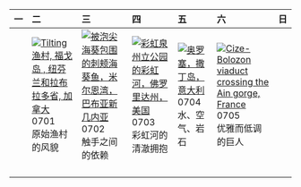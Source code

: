 | 一   | 二                                                                                                                                                                                                          | 三                                                                                                                                                                                                         | 四                                                                                                                                                                                              | 五                                                                                                                                                                                        | 六                                                                                                                                                                                                                                 | 日   |
|:----|:-----------------------------------------------------------------------------------------------------------------------------------------------------------------------------------------------------------|:----------------------------------------------------------------------------------------------------------------------------------------------------------------------------------------------------------|:-----------------------------------------------------------------------------------------------------------------------------------------------------------------------------------------------|:-----------------------------------------------------------------------------------------------------------------------------------------------------------------------------------------|:----------------------------------------------------------------------------------------------------------------------------------------------------------------------------------------------------------------------------------|:----|
|     | [![](https://www.bing.com/th?id=OHR.CanadaDayFogo_ZH-CN2593963748_320x240.jpg "Tilting渔村, 福戈岛 , 纽芬兰和拉布拉多省, 加拿大")](https://www.bing.com/th?id=OHR.CanadaDayFogo_ZH-CN2593963748_UHD.jpg)<br>0701<br>原始渔村的风貌 | [![](https://www.bing.com/th?id=OHR.MaroonClownfish_ZH-CN5071934692_320x240.jpg "被泡尖海葵包围的刺颊海葵鱼，米尔恩湾，巴布亚新几内亚")](https://www.bing.com/th?id=OHR.MaroonClownfish_ZH-CN5071934692_UHD.jpg)<br>0702<br>触手之间的依赖 | [![](https://www.bing.com/th?id=OHR.RainbowRiver_ZH-CN5320095849_320x240.jpg "彩虹泉州立公园的彩虹河，佛罗里达州，美国")](https://www.bing.com/th?id=OHR.RainbowRiver_ZH-CN5320095849_UHD.jpg)<br>0703<br>彩虹河的清澈拥抱 | [![](https://www.bing.com/th?id=OHR.OroseiSardegna_ZH-CN5789138034_320x240.jpg "奥罗塞，撒丁岛，意大利")](https://www.bing.com/th?id=OHR.OroseiSardegna_ZH-CN5789138034_UHD.jpg)<br>0704<br>水、空气、岩石 | [![](https://www.bing.com/th?id=OHR.BolozonViaduct_ZH-CN6408632524_320x240.jpg "Cize-Bolozon viaduct crossing the Ain gorge, France")](https://www.bing.com/th?id=OHR.BolozonViaduct_ZH-CN6408632524_UHD.jpg)<br>0705<br>优雅而低调的巨人 |     |
|     |                                                                                                                                                                                                            |                                                                                                                                                                                                           |                                                                                                                                                                                                |                                                                                                                                                                                          |                                                                                                                                                                                                                                   |     |
|     |                                                                                                                                                                                                            |                                                                                                                                                                                                           |                                                                                                                                                                                                |                                                                                                                                                                                          |                                                                                                                                                                                                                                   |     |
|     |                                                                                                                                                                                                            |                                                                                                                                                                                                           |                                                                                                                                                                                                |                                                                                                                                                                                          |                                                                                                                                                                                                                                   |     |
|     |                                                                                                                                                                                                            |                                                                                                                                                                                                           |                                                                                                                                                                                                |                                                                                                                                                                                          |                                                                                                                                                                                                                                   |     |